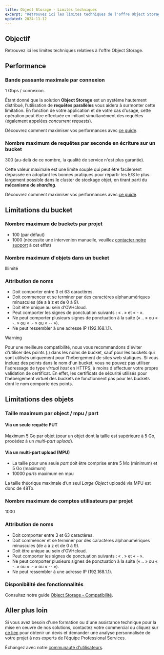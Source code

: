```yaml
---
title: Object Storage - Limites techniques
excerpt: "Retrouvez ici les limites techniques de l'offre Object Storage"
updated: 2024-11-12
---
```


## Objectif

Retrouvez ici les limites techniques relatives à l'offre Object Storage.

## Performance

### Bande passante maximale par connexion

1 Gbps / connexion.

Étant donné que la solution **Object Storage** est un système hautement distribué, l’utilisation de **requêtes parallèles** vous aidera à surmonter cette limitation. En fonction de votre application et de votre cas d'usage, cette opération peut être effectuée en initiant simultanément des requêtes (également appelées *concurrent requests*).

Découvrez comment maximiser vos performances avec [ce guide](/pages/storage_and_backup/object_storage/s3_performance_optimization).

### Nombre maximum de requêtes par seconde en écriture sur un bucket

300 (au-delà de ce nombre, la qualité de service n'est plus garantie).

Cette valeur maximale est une limite souple qui peut être facilement dépassée en adoptant les bonnes pratiques pour répartir les E/S le plus largement possible dans le cluster de stockage objet, en tirant parti du **mécanisme de *sharding***.

Découvrez comment maximiser vos performances avec [ce guide](/pages/storage_and_backup/object_storage/s3_performance_optimization).

## Limitations du bucket

### Nombre maximum de buckets par projet

- 100 (par défaut)
- 1000 (nécessite une intervenion manuelle, veuillez [contacter notre support](https://help.ovhcloud.com/csm?id=csm_get_help) à cet effet)

### Nombre maximum d'objets dans un bucket

Illimité

### Attribution de noms

- Doit comporter entre 3 et 63 caractères.
- Doit commencer et se terminer par des caractères alphanumériques minuscules (de a à z et de 0 à 9).
- Doit être unique au sein d'OVHcloud.
- Peut comporter les signes de ponctuation suivants : « . » et « - ».
- Ne peut comporter plusieurs signes de ponctuation à la suite (« .. » ou « -. » ou « .- » ou « -- »).
- Ne peut ressembler à une adresse IP (192.168.1.1).

> [!warning]
>
> Pour une meilleure compatibilité, nous vous recommandons d'éviter d'utiliser des points (.) dans les noms de bucket, sauf pour les buckets qui sont utilisés uniquement pour l'hébergement de sites web statiques. Si vous incluez des points dans le nom d'un bucket, vous ne pouvez pas utiliser l'adressage de type *virtual host* en HTTPS, à moins d'effectuer votre propre validation de certificat. En effet, les certificats de sécurité utilisés pour l'hébergement virtuel des buckets ne fonctionnent pas pour les buckets dont le nom comporte des points.
>

## Limitations des objets

### Taille maximum par object / mpu / part

#### Via un seule requête PUT

Maximum 5 Go par objet (pour un objet dont la taille est supérieure à 5 Go, procédez à un *multi-part upload*).

#### Via un multi-part upload (MPU)

- La taille pour une seule *part* doit être comprise entre 5 Mo (minimum) et 5 Go (maximum)
- 10000 *parts* maximum en mpu

La taille théorique maximale d’un seul *Large Object* uploadé via MPU est donc de 48To.

### Nombre maximum de comptes utilisateurs par projet

1000

### Attribution de noms

- Doit comporter entre 3 et 63 caractères.
- Doit commencer et se terminer par des caractères alphanumériques minuscules (de a à z et de 0 à 9).
- Doit être unique au sein d'OVHcloud.
- Peut comporter les signes de ponctuation suivants : « . » et « - ».
- Ne peut comporter plusieurs signes de ponctuation à la suite (« .. » ou « -. » ou « .- » ou « -- »).
- Ne peut ressembler à une adresse IP (192.168.1.1).

### Disponibilité des fonctionnalités

Consultez notre guide [Object Storage - Compatibilité](/pages/storage_and_backup/object_storage/s3_s3_compliancy).

## Aller plus loin

Si vous avez besoin d'une formation ou d'une assistance technique pour la mise en oeuvre de nos solutions, contactez votre commercial ou cliquez sur [ce lien](/links/professional-services) pour obtenir un devis et demander une analyse personnalisée de votre projet à nos experts de l’équipe Professional Services.

Échangez avec notre [communauté d'utilisateurs](/links/community).
